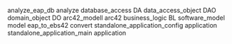 analyze_eap_db                    analyze
database_access                   DA
data_access_object                DAO
domain_object                     DO
arc42_modell                      arc42
business_logic                    BL
software_model                    model
eap_to_ebs42                      convert
standalone_application_config     application
standalone_application_main       application
